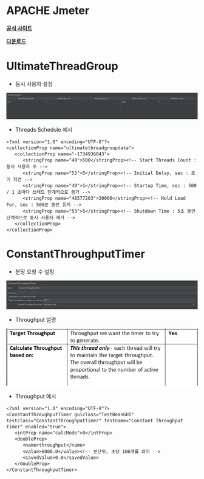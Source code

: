APACHE Jmeter
=====

[**공식 사이트**](https://jmeter.apache.org)

[**다운로드**](https://jmeter.apache.org/download_jmeter.cgi)

UltimateThreadGroup
=====
   - 동시 사용자 설정
   
<img title="cloud-native" src="./images/jmeter_threads.png" alt="jmeter-threads" width="800px">

   - Threads Schedule 예시
   
```
<?xml version="1.0" encoding="UTF-8"?>
<collectionProp name="ultimatethreadgroupdata">
   <collectionProp name="-1734936043">
      <stringProp name="49">500</stringProp><!-- Start Threads Count : 동시 사용자 수 -->
      <stringProp name="53">5</stringProp><!-- Initial Delay, sec : 초기 지연 -->
      <stringProp name="49">1</stringProp><!-- Startup Time, sec : 500 / 1 초마다 쓰레드 단계적으로 증가 -->
      <stringProp name="48577203">30000</stringProp><!-- Hold Load For, sec : 500분 동안 유지 -->
      <stringProp name="53">5</stringProp><!-- Shutdown Time : 5초 동안 단계적으로 동시 사용자 제거 -->
   </collectionProp>
</collectionProp>
```

ConstantThroughputTimer
=====
   - 분당 요청 수 설정

<img title="cloud-native" src="./images/jmeter_throughput1.png" alt="jmeter-throughout" width="800px">

   - Throughput 설명

<img title="cloud-native" src="./images/jmeter_throughput2.png" alt="jmeter-throughout" width="800px">

   - Throughput 예시

```
<?xml version="1.0" encoding="UTF-8"?>
<ConstantThroughputTimer guiclass="TestBeanGUI" testclass="ConstantThroughputTimer" testname="Constant Throughput Timer" enabled="true">
   <intProp name="calcMode">0</intProp>
   <doubleProp>
      <name>throughput</name>
      <value>6000.0</value><!-- 분단위, 초당 100개를 의미 -->
      <savedValue>0.0</savedValue>
   </doubleProp>
</ConstantThroughputTimer>
```
